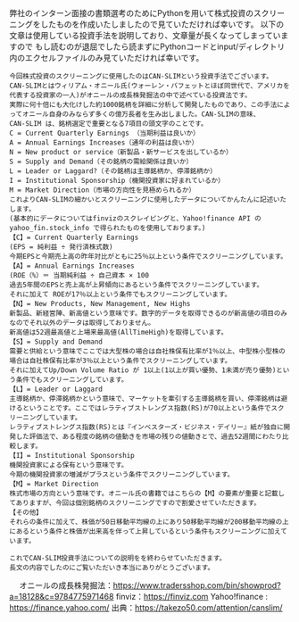  弊社のインターン面接の書類選考のためにPythonを用いて株式投資のスクリーニングをしたものを作成いたしましたので見ていただければ幸いです。
 以下の文章は使用している投資手法を説明しており、文章量が長くなってしまっていますので
 もし読むのが退屈でしたら読まずにPythonコードとinput/ディレクトリ内のエクセルファイルのみ見ていただければ幸いです。
 
	今回株式投資のスクリーニングに使用したのはCAN-SLIMという投資手法でございます。
	CAN-SLIMとはウィリアム・オニール氏(ウォーレン・バフェットとほぼ同世代で、アメリカを代表する投資家の一人)がオニールの成長株発掘法の中で述べている投資法です。
	実際に何十倍にも大化けした約1000銘柄を詳細に分析して開発したものであり、この手法によってオニール自身のみならず多くの億万長者を生み出しました。CAN-SLIMの意味、
	CAN-SLIM は、銘柄選定で重要となる7項目の頭文字のことです。
	C = Current Quarterly Earnings （当期利益は良いか）
	A = Annual Earnings Increases（通年の利益は良いか）
	N = New product or service（新製品・新サービスを出しているか）
	S = Supply and Demand（その銘柄の需給関係は良いか）
	L = Leader or Laggard?（その銘柄は主導銘柄か、停滞銘柄か）
	I = Institutional Sponsorship（機関投資家に好まれているか）
	M = Market Direction（市場の方向性を見極められるか）
	これよりCAN-SLIMの細かいとスクリーニングに使用したデータについてかんたんに記述いたします。
	(基本的にデータについてはfinvizのスクレイピングと、Yahoo!finance API のyahoo_fin.stock_info で得られたものを使用しております。)
	【C】= Current Quarterly Earnings
	(EPS = 純利益 ÷ 発行済株式数)
	今期EPSと今期売上高の昨年対比がともに25％以上という条件でスクリーニングしています。
	【A】= Annual Earnings Increases
	(ROE（%）＝ 当期純利益 ÷ 自己資本 × 100
	過去5年間のEPSと売上高が上昇傾向にあるという条件でスクリーニングしています。
	それに加えて ROEが17％以上という条件でもスクリーニングしています。
	【N】= New Products, New Management, New Highs
	新製品、新経営陣、新高値という意味です。数字的データを取得できるのが新高値の項目のみなのでそれ以外のデータは取得しておりません。
	新高値は52週最高値と上場来最高値(AllTimeHigh)を取得しています。
	【S】= Supply and Demand
	需要と供給という意味でここでは大型株の場合は自社株保有比率が1％以上、中型株小型株の場合は自社株保有比率が3％以上という条件でスクリーニングしています。
	それに加えてUp/Down Volume Ratio が 1以上(1以上が買い優勢、1未満が売り優勢)という条件でもスクリーニングしています。
	【L】= Leader or Laggard
	主導銘柄か、停滞銘柄かという意味で、マーケットを牽引する主導銘柄を買い、停滞銘柄は避けるということです。ここではレラティブストレングス指数(RS)が70以上という条件でスクリーニングしています。
	レラティブストレングス指数(RS)とは『インベスターズ・ビジネス・デイリー』紙が独自に開発した評価法で、ある程度の銘柄の値動きを市場の残りの値動きとで、過去52週間にわたり比較します。
	【I】= Institutional Sponsorship
	機関投資家による保有という意味です。
	今期の機関投資家の増減がプラスという条件でスクリーニングしています。
	【M】= Market Direction
	株式市場の方向という意味です。オニール氏の書籍ではこちらの【M】の要素が重要と記載してありますが、今回は個別銘柄のスクリーニングですので割愛させていただきます。
	【その他】
	それらの条件に加えて、株価が50日移動平均線の上にあり50移動平均線が200移動平均線の上にあるという条件と株価が出来高を伴って上昇しているという条件もスクリーニングに加えています。
	
	これでCAN-SLIM投資手法についての説明をを終わらせていただきます。
	長文の内容でしたのにご覧いただいき本当にありがとうございます。
　	 オニールの成長株発掘法：https://www.tradersshop.com/bin/showprod?a=18128&c=9784775971468
	finviz：https://finviz.com
	Yahoo!finance : https://finance.yahoo.com/
	出典：https://takezo50.com/attention/canslim/
